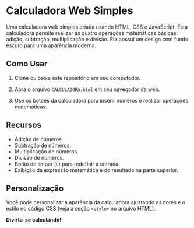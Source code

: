 # Calculadora Web Simples
Uma calculadora web simples criada usando HTML, CSS e JavaScript. Esta calculadora permite realizar as quatro operações matemáticas básicas: adição, subtração, multiplicação e divisão. Ela possui um design com fundo escuro para uma aparência moderna.

## Como Usar
1. Clone ou baixe este repositório em seu computador.

2. Abra o arquivo `CALCULADORA.html` em seu navegador da web.

3. Use os botões da calculadora para inserir números e realizar operações matemáticas.

## Recursos
- Adição de números.
- Subtração de números.
- Multiplicação de números.
- Divisão de números.
- Botão de limpar (`C`) para redefinir a entrada.
- Exibição da expressão matemática e do resultado na parte superior.

## Personalização
Você pode personalizar a aparência da calculadora ajustando as cores e o estilo no código CSS (veja a seção `<style>` no arquivo HTML).

**Divirta-se calculando!**